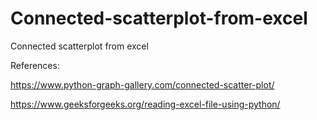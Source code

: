# Connected-scatterplot-from-excel
Connected scatterplot from excel

References:

https://www.python-graph-gallery.com/connected-scatter-plot/

https://www.geeksforgeeks.org/reading-excel-file-using-python/
